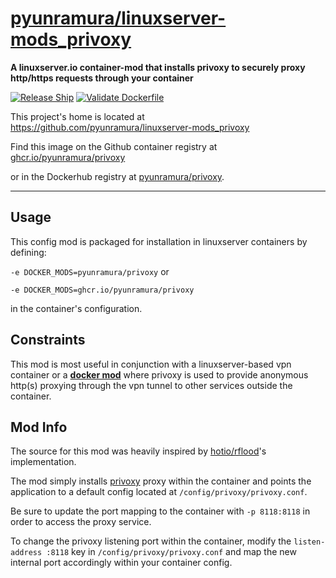 # [pyunramura/linuxserver-mods_privoxy](https://github.com/pyunramura/linuxserver-mods_privoxy)
**A linuxserver.io container-mod that installs privoxy to securely proxy http/https requests through your container**

[![Release Ship](https://github.com/pyunramura/linuxserver-mods_privoxy/actions/workflows/semver-build-push-release.yaml/badge.svg)](https://github.com/pyunramura/linuxserver-mods_privoxy/actions/workflows/semver-build-push-release.yaml) [![Validate Dockerfile](https://github.com/pyunramura/linuxserver-mods_privoxy/actions/workflows/validate-dockerfile.yaml/badge.svg)](https://github.com/pyunramura/linuxserver-mods_privoxy/actions/workflows/validate-dockerfile.yaml)

This project's home is located at https://github.com/pyunramura/linuxserver-mods_privoxy

Find this image on the Github container registry at [ghcr.io/pyunramura/privoxy](https://github.com/pyunramura/linuxserver-mods_privoxy/pkgs/container/privoxy)

or in the Dockerhub registry at [pyunramura/privoxy](https://hub.docker.com/r/pyunramura/privoxy).

---

## Usage

This config mod is packaged for installation in linuxserver containers by defining:

`-e DOCKER_MODS=pyunramura/privoxy`  or

`-e DOCKER_MODS=ghcr.io/pyunramura/privoxy`

in the container's configuration.

## Constraints

This mod is most useful in conjunction with a linuxserver-based vpn container or a [**docker mod**](https://github.com/pyunramura/linuxserver-mods_wireguard-pia) where privoxy is used to provide anonymous http(s) proxying through the vpn tunnel to other services outside the container.

## Mod Info

The source for this mod was heavily inspired by [hotio/rflood](https://hotio.dev/containers/rflood/)'s implementation.

The mod simply installs [privoxy](http://www.privoxy.org/) proxy within the container and points the application to a default config located at `/config/privoxy/privoxy.conf`.

Be sure to update the port mapping to the container with `-p 8118:8118` in order to access the proxy service.

To change the privoxy listening port within the container, modify the `listen-address :8118` key in `/config/privoxy/privoxy.conf` and map the new internal port accordingly within your container config.
